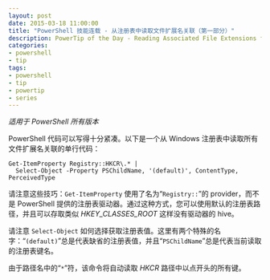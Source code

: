 ```yaml
---
layout: post
date: 2015-03-18 11:00:00
title: "PowerShell 技能连载 - 从注册表中读取文件扩展名关联（第一部分）"
description: PowerTip of the Day - Reading Associated File Extensions from Registry
categories:
- powershell
- tip
tags:
- powershell
- tip
- powertip
- series
---
```

_适用于 PowerShell 所有版本_

PowerShell 代码可以写得十分紧凑。以下是一个从 Windows 注册表中读取所有文件扩展名关联的单行代码：

    Get-ItemProperty Registry::HKCR\.* |
      Select-Object -Property PSChildName, '(default)', ContentType, PerceivedType

请注意这些技巧：`Get-ItemProperty` 使用了名为“`Registry::`”的 provider，而不是 PowerShell 提供的注册表驱动器。通过这种方式，您可以使用默认的注册表路径，并且可以存取类似 _HKEY\_CLASSES\_ROOT_ 这样没有驱动器的 hive。

请注意 `Select-Object` 如何选择获取注册表值。这里有两个特殊的名字：“`(default)`”总是代表缺省的注册表值，并且“`PSChildName`”总是代表当前读取的注册表键名。

由于路径名中的“`*`”符，该命令将自动读取 _HKCR_ 路径中以点开头的所有键。

<!--本文国际来源：[Reading Associated File Extensions from Registry](http://community.idera.com/powershell/powertips/b/tips/posts/reading-associated-file-extensions-from-registry)-->
